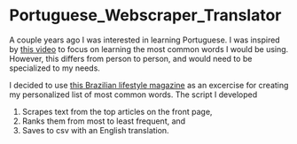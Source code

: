 # Portuguese_Webscraper_Translator

A couple years ago I was interested in learning Portuguese. I was inspired by [this video](https://youtu.be/lhcvejeAB0E?t=282) to focus on learning the most common words I would be using. However, this differs from person to person, and would need to be specialized to my needs. 

I decided to use [this Brazilian lifestyle magazine](https://claudia.abril.com.br) as an excercise for creating my personalized list of most common words. The script I developed 

1. Scrapes text from the top articles on the front page,
2. Ranks them from most to least frequent, and 
4. Saves to csv with an English translation. 
